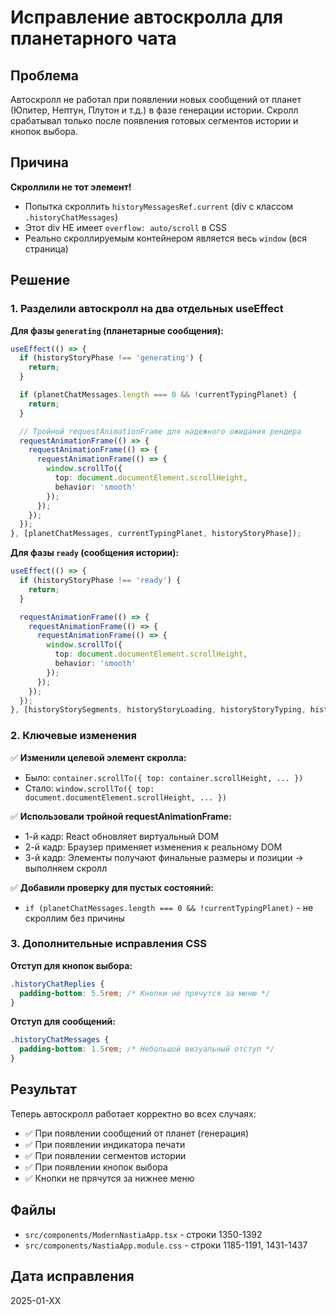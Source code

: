 # Исправление автоскролла для планетарного чата

## Проблема

Автоскролл не работал при появлении новых сообщений от планет (Юпитер, Нептун, Плутон и т.д.) в фазе генерации истории. Скролл срабатывал только после появления готовых сегментов истории и кнопок выбора.

## Причина

**Скроллили не тот элемент!**

- Попытка скроллить `historyMessagesRef.current` (div с классом `.historyChatMessages`)
- Этот div НЕ имеет `overflow: auto/scroll` в CSS
- Реально скроллируемым контейнером является весь `window` (вся страница)

## Решение

### 1. Разделили автоскролл на два отдельных useEffect

**Для фазы `generating` (планетарные сообщения):**
```typescript
useEffect(() => {
  if (historyStoryPhase !== 'generating') {
    return;
  }

  if (planetChatMessages.length === 0 && !currentTypingPlanet) {
    return;
  }

  // Тройной requestAnimationFrame для надежного ожидания рендера
  requestAnimationFrame(() => {
    requestAnimationFrame(() => {
      requestAnimationFrame(() => {
        window.scrollTo({
          top: document.documentElement.scrollHeight,
          behavior: 'smooth'
        });
      });
    });
  });
}, [planetChatMessages, currentTypingPlanet, historyStoryPhase]);
```

**Для фазы `ready` (сообщения истории):**
```typescript
useEffect(() => {
  if (historyStoryPhase !== 'ready') {
    return;
  }

  requestAnimationFrame(() => {
    requestAnimationFrame(() => {
      requestAnimationFrame(() => {
        window.scrollTo({
          top: document.documentElement.scrollHeight,
          behavior: 'smooth'
        });
      });
    });
  });
}, [historyStorySegments, historyStoryLoading, historyStoryTyping, historyStoryPhase]);
```

### 2. Ключевые изменения

✅ **Изменили целевой элемент скролла:**
- Было: `container.scrollTo({ top: container.scrollHeight, ... })`
- Стало: `window.scrollTo({ top: document.documentElement.scrollHeight, ... })`

✅ **Использовали тройной requestAnimationFrame:**
- 1-й кадр: React обновляет виртуальный DOM
- 2-й кадр: Браузер применяет изменения к реальному DOM
- 3-й кадр: Элементы получают финальные размеры и позиции → выполняем скролл

✅ **Добавили проверку для пустых состояний:**
- `if (planetChatMessages.length === 0 && !currentTypingPlanet)` - не скроллим без причины

### 3. Дополнительные исправления CSS

**Отступ для кнопок выбора:**
```css
.historyChatReplies {
  padding-bottom: 5.5rem; /* Кнопки не прячутся за меню */
}
```

**Отступ для сообщений:**
```css
.historyChatMessages {
  padding-bottom: 1.5rem; /* Небольшой визуальный отступ */
}
```

## Результат

Теперь автоскролл работает корректно во всех случаях:
- ✅ При появлении сообщений от планет (генерация)
- ✅ При появлении индикатора печати
- ✅ При появлении сегментов истории
- ✅ При появлении кнопок выбора
- ✅ Кнопки не прячутся за нижнее меню

## Файлы

- `src/components/ModernNastiaApp.tsx` - строки 1350-1392
- `src/components/NastiaApp.module.css` - строки 1185-1191, 1431-1437

## Дата исправления

2025-01-XX
